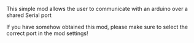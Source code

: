 This simple mod allows the user to communicate with an arduino over a shared Serial port

If you have somehow obtained this mod, please make sure to select the correct port in the mod settings!